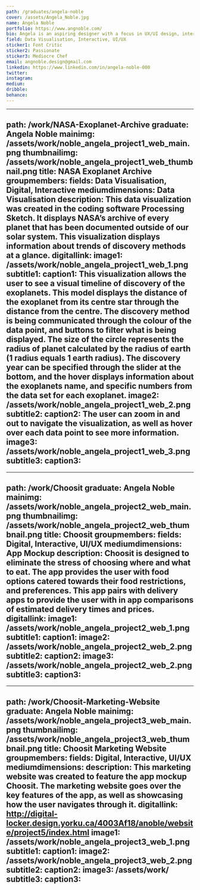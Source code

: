 ```yaml
---
path: /graduates/angela-noble
cover: /assets/Angela_Noble.jpg
name: Angela Noble
portfolio: https://www.angnoble.com/
bio: Angela is an aspiring designer with a focus in UX/UI design, interactive design, data visualization, and information design. Angela discovered her passion for design in high school through art and photography classes. Throughout her four years in YSDN she acquired a foundation in all aspects of design. Her career goal is to help create a more functional and appealing online world.
field: Data Visualisation, Interactive, UI/UX
sticker1: Font Critic
sticker2: Passionate
sticker3: Mediocre Chef
email: angnoble.design@gmail.com
linkedin: https://www.linkedin.com/in/angela-noble-000
twitter:
instagram:
medium:
dribble:
behance:
---
```


---
path: /work/NASA-Exoplanet-Archive
graduate: Angela Noble
mainimg: /assets/work/noble_angela_project1_web_main.png
thumbnailimg: /assets/work/noble_angela_project1_web_thumbnail.png
title: NASA Exoplanet Archive
groupmembers:
fields: Data Visualisation, Digital, Interactive
mediumdimensions: Data Visualisation
description: This data visualization was created in the coding software Processing Sketch. It displays NASA’s archive of every planet that has been documented outside of our solar system. This visualization displays information about trends of discovery methods at a glance. 
digitallink:
image1: /assets/work/noble_angela_project1_web_1.png
subtitle1:
caption1: This visualization allows the user to see a visual timeline of discovery of the exoplanets. This model displays the distance of the exoplanet from its centre star through the distance from the centre. The discovery method is being communicated through the colour of the data point, and buttons to filter what is being displayed. The size of the circle represents the radius of planet calculated by the radius of earth (1 radius equals 1 earth radius). The discovery year can be specified through the slider at the bottom, and the hover displays information about the exoplanets name, and specific numbers from the data set for each exoplanet.
image2: /assets/work/noble_angela_project1_web_2.png
subtitle2:
caption2: The user can zoom in and out to navigate the visualization, as well as hover over each data point to see more information.
image3: /assets/work/noble_angela_project1_web_3.png
subtitle3:
caption3: 
---

---
path: /work/Choosit
graduate: Angela Noble
mainimg: /assets/work/noble_angela_project2_web_main.png
thumbnailimg: /assets/work/noble_angela_project2_web_thumbnail.png
title: Choosit
groupmembers:
fields: Digital, Interactive, UI/UX
mediumdimensions: App Mockup
description: Choosit is designed to eliminate the stress of choosing where and what to eat. The app provides the user with food options catered towards their food restrictions, and preferences. This app pairs with delivery apps to provide the user with in app comparisons of estimated delivery times and prices. 
digitallink:
image1: /assets/work/noble_angela_project2_web_1.png
subtitle1:
caption1:
image2: /assets/work/noble_angela_project2_web_2.png
subtitle2:
caption2:
image3: /assets/work/noble_angela_project2_web_2.png
subtitle3:
caption3:
---

---
path: /work/Choosit-Marketing-Website
graduate: Angela Noble
mainimg: /assets/work/noble_angela_project3_web_main.png
thumbnailimg: /assets/work/noble_angela_project3_web_thumbnail.png
title: Choosit Marketing Website
groupmembers:
fields: Digital, Interactive, UI/UX
mediumdimensions:
description: This marketing website was created to feature the app mockup Choosit. The marketing website goes over the key features of the app, as well as showcasing how the user navigates through it.
digitallink: http://digital-locker.design.yorku.ca/4003Af18/anoble/website/project5/index.html
image1: /assets/work/noble_angela_project3_web_1.png
subtitle1:
caption1:
image2: /assets/work/noble_angela_project3_web_2.png
subtitle2:
caption2:
image3: /assets/work/
subtitle3:
caption3:
---
